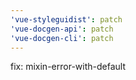 ```yaml
---
'vue-styleguidist': patch
'vue-docgen-api': patch
'vue-docgen-cli': patch
---
```


fix: mixin-error-with-default
